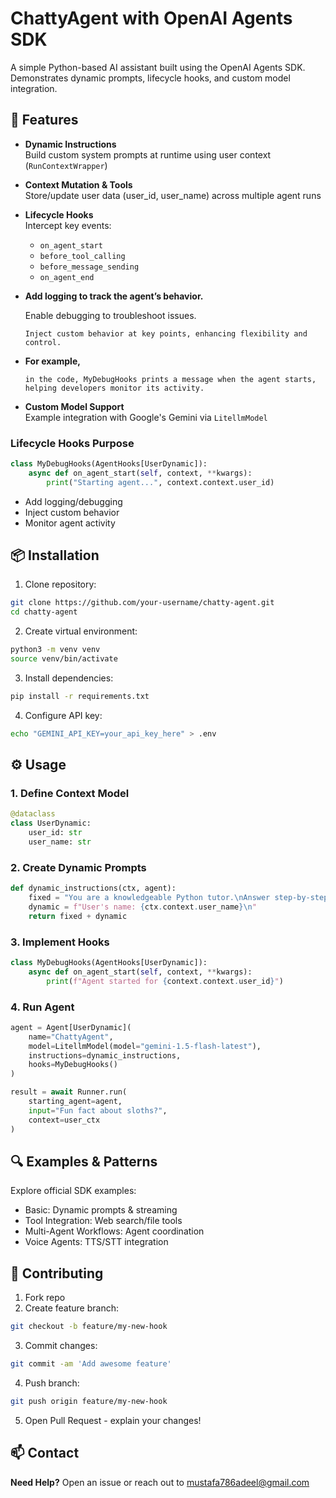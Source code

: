 # ChattyAgent with OpenAI Agents SDK

A simple Python-based AI assistant built using the OpenAI Agents SDK. Demonstrates dynamic prompts, lifecycle hooks, and custom model integration.

## 🚀 Features

- **Dynamic Instructions**  
  Build custom system prompts at runtime using user context (`RunContextWrapper`)

- **Context Mutation & Tools**  
  Store/update user data (user_id, user_name) across multiple agent runs

- **Lifecycle Hooks**  
  Intercept key events:
  - `on_agent_start`
  - `before_tool_calling`
  - `before_message_sending`
  - `on_agent_end`

- **Add logging to track the agent’s behavior.**
        
    Enable debugging to troubleshoot issues.
    
    `Inject custom behavior at key points, enhancing flexibility and control.`

- **For example,** 
    
    `in the code, MyDebugHooks prints a message when the agent starts, helping developers monitor its activity.`

- **Custom Model Support**  
  Example integration with Google's Gemini via `LitellmModel`

### Lifecycle Hooks Purpose
```python
class MyDebugHooks(AgentHooks[UserDynamic]):
    async def on_agent_start(self, context, **kwargs):
        print("Starting agent...", context.context.user_id)
```

* Add logging/debugging
* Inject custom behavior
* Monitor agent activity

## 📦 Installation
1. Clone repository:
```bash
git clone https://github.com/your-username/chatty-agent.git
cd chatty-agent
```

2. Create virtual environment:
```bash
python3 -m venv venv
source venv/bin/activate
```

3. Install dependencies:
```bash
pip install -r requirements.txt
```

4. Configure API key:
```bash
echo "GEMINI_API_KEY=your_api_key_here" > .env
```

## ⚙️ Usage

### 1. Define Context Model
```python
@dataclass
class UserDynamic:
    user_id: str
    user_name: str
```

### 2. Create Dynamic Prompts
```python
def dynamic_instructions(ctx, agent):
    fixed = "You are a knowledgeable Python tutor.\nAnswer step-by-step.\n"
    dynamic = f"User's name: {ctx.context.user_name}\n"
    return fixed + dynamic
```

### 3. Implement Hooks
```python
class MyDebugHooks(AgentHooks[UserDynamic]):
    async def on_agent_start(self, context, **kwargs):
        print(f"Agent started for {context.context.user_id}")
```

### 4. Run Agent
```python
agent = Agent[UserDynamic](
    name="ChattyAgent",
    model=LitellmModel(model="gemini-1.5-flash-latest"),
    instructions=dynamic_instructions,
    hooks=MyDebugHooks()
)

result = await Runner.run(
    starting_agent=agent,
    input="Fun fact about sloths?",
    context=user_ctx
)
```

## 🔍 Examples & Patterns
Explore official SDK examples:
* Basic: Dynamic prompts & streaming
* Tool Integration: Web search/file tools
* Multi-Agent Workflows: Agent coordination
* Voice Agents: TTS/STT integration

## 🤝 Contributing
1. Fork repo
2. Create feature branch:
```bash
git checkout -b feature/my-new-hook
```

3. Commit changes:
```bash
git commit -am 'Add awesome feature'
```

4. Push branch:
```bash
git push origin feature/my-new-hook
```

5. Open Pull Request - explain your changes!

## 📫 Contact
**Need Help?** Open an issue or reach out to mustafa786adeel@gmail.com